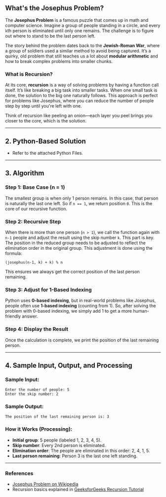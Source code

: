 ## What's the Josephus Problem?
The **Josephus Problem** is a famous puzzle that comes up in math and computer science. Imagine a group of people standing in a circle, and every `k`th person is eliminated until only one remains. The challenge is to figure out where to stand to be the last person left.

The story behind the problem dates back to the **Jewish-Roman War**, where a group of soldiers used a similar method to avoid being captured. It’s a quirky, old problem that still teaches us a lot about **modular arithmetic** and how to break complex problems into smaller chunks.

### What is Recursion?
At its core, **recursion** is a way of solving problems by having a function call itself. It’s like breaking a big task into smaller tasks. When one small task is done, the solution to the big one naturally follows. This approach is perfect for problems like Josephus, where you can reduce the number of people step by step until you're left with one.

Think of recursion like peeling an onion—each layer you peel brings you closer to the core, which is the solution.

---

## 2. Python-Based Solution
* Refer to the attached Python Files. 
---

## 3. Algorithm

### Step 1: Base Case (n = 1)
The smallest group is when only 1 person remains. In this case, that person is naturally the last one left. So if `n == 1`, we return position `0`. This is the core of our recursive function.

### Step 2: Recursive Step
When there is more than one person (`n > 1`), we call the function again with `n-1` people and adjust the result using the skip number `k`. This part is key. The position in the reduced group needs to be adjusted to reflect the elimination order in the original group. This adjustment is done using the formula:

```
(josephus(n-1, k) + k) % n
```

This ensures we always get the correct position of the last person remaining.

### Step 3: Adjust for 1-Based Indexing
Python uses **0-based indexing**, but in real-world problems like Josephus, people often use **1-based indexing** (counting from 1). So, after solving the problem with 0-based indexing, we simply add 1 to get a more human-friendly answer.

### Step 4: Display the Result
Once the calculation is complete, we print the position of the last remaining person.

---

## 4. Sample Input, Output, and Processing

### Sample Input:
```
Enter the number of people: 5
Enter the skip number: 2
```

### Sample Output:
```
The position of the last remaining person is: 3
```

### How it Works (Processing):
- **Initial group**: 5 people (labeled 1, 2, 3, 4, 5).
- **Skip number**: Every 2nd person is eliminated.
- **Elimination order**: The people are eliminated in this order: 2, 4, 1, 5.
- **Last person remaining**: Person 3 is the last one left standing.

---

### References
- [Josephus Problem on Wikipedia](https://en.wikipedia.org/wiki/Josephus_problem)
- Recursion basics explained in [GeeksforGeeks Recursion Tutorial](https://www.geeksforgeeks.org/recursion/)
